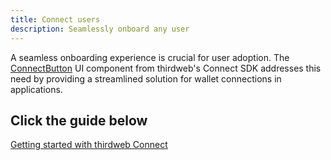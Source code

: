 ```yaml
---
title: Connect users
description: Seamlessly onboard any user
---
```


A seamless onboarding experience is crucial for user adoption. The
[ConnectButton](https://portal.thirdweb.com/connect?utm_source=zk-sync&utm_medium=docs) UI component from thirdweb's
Connect SDK addresses this need by providing a streamlined solution for wallet connections in applications.

## Click the guide below

[Getting started with thirdweb Connect](https://blog.thirdweb.com/guides/how-to-add-a-connect-wallet-to-your-ethereum-app?utm_source=zk-sync&utm_medium=docs)
